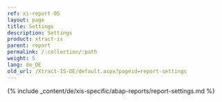 ```yaml
---
ref: xi-report-05
layout: page
title: Settings
description: Settings
product: xtract-is
parent: report
permalink: /:collection/:path
weight: 5
lang: de_DE
old_url: /Xtract-IS-DE/default.aspx?pageid=report-settings
---
```


{% include _content/de/xis-specific/abap-reports/report-settings.md %}
